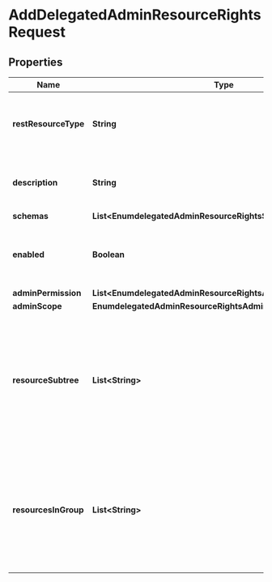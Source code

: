 

# AddDelegatedAdminResourceRightsRequest


## Properties

| Name | Type | Description | Notes |
|------------ | ------------- | ------------- | -------------|
|**restResourceType** | **String** | Specifies the resource type applicable to these Delegated Admin Resource Rights. |  |
|**description** | **String** | A description for this Delegated Admin Resource Rights |  [optional] |
|**schemas** | **List&lt;EnumdelegatedAdminResourceRightsSchemaUrn&gt;** |  |  [optional] |
|**enabled** | **Boolean** | Indicates whether these Delegated Admin Resource Rights are enabled. |  |
|**adminPermission** | **List&lt;EnumdelegatedAdminResourceRightsAdminPermissionProp&gt;** |  |  [optional] |
|**adminScope** | **EnumdelegatedAdminResourceRightsAdminScopeProp** |  |  [optional] |
|**resourceSubtree** | **List&lt;String&gt;** | Specifies subtrees within the search base whose entries can be managed by the administrator(s). The admin-scope must be set to resources-in-specific-subtrees. |  [optional] |
|**resourcesInGroup** | **List&lt;String&gt;** | Specifies groups whose members can be managed by the administrator(s). The admin-scope must be set to resources-in-specific-groups. |  [optional] |



